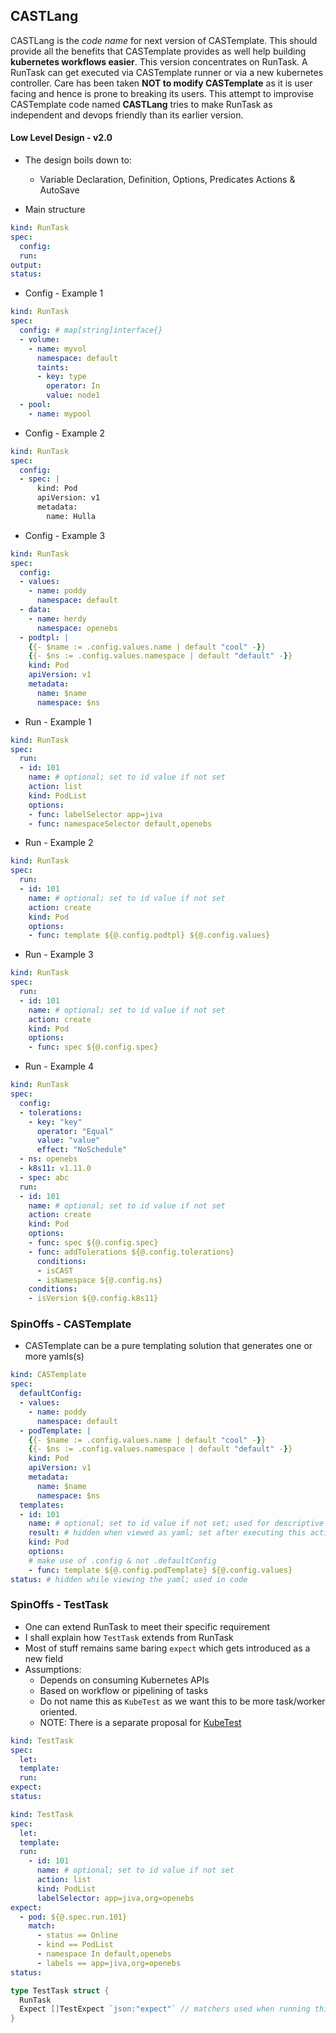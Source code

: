 ## CASTLang

CASTLang is the _code name_ for next version of CASTemplate. This should provide all the benefits that CASTemplate provides 
as well help building **kubernetes workflows easier**. This version concentrates on RunTask. A RunTask can get executed via 
CASTemplate runner or via a new kubernetes controller. Care has been taken **NOT to modify CASTemplate** as it is user 
facing and hence is prone to breaking its users. This attempt to improvise CASTemplate code named **CASTLang** tries to make 
RunTask as independent and devops friendly than its earlier version.

#### Low Level Design - v2.0
- The design boils down to:
  - Variable Declaration, Definition, Options, Predicates Actions & AutoSave

- Main structure
```yaml
kind: RunTask
spec:
  config:
  run:
output:
status:
```

- Config - Example 1
```yaml
kind: RunTask
spec:
  config: # map[string]interface{}
  - volume:
    - name: myvol
      namespace: default
      taints:
      - key: type
        operator: In
        value: node1
  - pool:
    - name: mypool
```

- Config - Example 2
```yaml
kind: RunTask
spec:
  config:
  - spec: |
      kind: Pod
      apiVersion: v1
      metadata:
        name: Hulla
```

- Config - Example 3
```yaml
kind: RunTask
spec:
  config:
  - values: 
    - name: poddy
      namespace: default
  - data:
    - name: herdy
      namespace: openebs
  - podtpl: |
    {{- $name := .config.values.name | default "cool" -}}
    {{- $ns := .config.values.namespace | default "default" -}}
    kind: Pod
    apiVersion: v1
    metadata:
      name: $name
      namespace: $ns
```

- Run - Example 1
```yaml
kind: RunTask
spec:
  run:
  - id: 101
    name: # optional; set to id value if not set
    action: list
    kind: PodList
    options:
    - func: labelSelector app=jiva
    - func: namespaceSelector default,openebs
```

- Run - Example 2
```yaml
kind: RunTask
spec:
  run:
  - id: 101
    name: # optional; set to id value if not set
    action: create
    kind: Pod
    options:
    - func: template ${@.config.podtpl} ${@.config.values}
```

- Run - Example 3
```yaml
kind: RunTask
spec:
  run:
  - id: 101
    name: # optional; set to id value if not set
    action: create
    kind: Pod
    options:
    - func: spec ${@.config.spec}
```

- Run - Example 4
```yaml
kind: RunTask
spec:
  config:
  - tolerations:
    - key: "key"
      operator: "Equal"
      value: "value"
      effect: "NoSchedule"
  - ns: openebs
  - k8s11: v1.11.0
  - spec: abc
  run:
  - id: 101
    name: # optional; set to id value if not set
    action: create
    kind: Pod
    options:
    - func: spec ${@.config.spec}
    - func: addTolerations ${@.config.tolerations}
      conditions:
      - isCAST
      - isNamespace ${@.config.ns}
    conditions:
    - isVersion ${@.config.k8s11}
```

### SpinOffs - CASTemplate
- CASTemplate can be a pure templating solution that generates one or more yamls(s)
```yaml
kind: CASTemplate
spec:
  defaultConfig:
  - values: 
    - name: poddy
      namespace: default
  - podTemplate: |
    {{- $name := .config.values.name | default "cool" -}}
    {{- $ns := .config.values.namespace | default "default" -}}
    kind: Pod
    apiVersion: v1
    metadata:
      name: $name
      namespace: $ns
  templates:
  - id: 101
    name: # optional; set to id value if not set; used for descriptive stuff
    result: # hidden when viewed as yaml; set after executing this action
    kind: Pod
    options:
    # make use of .config & not .defaultConfig
    - func: template ${@.config.podTemplate} ${@.config.values}
status: # hidden while viewing the yaml; used in code
```

### SpinOffs - TestTask
- One can extend RunTask to meet their specific requirement
- I shall explain how `TestTask` extends from RunTask
- Most of stuff remains same baring `expect` which gets introduced as a new field
- Assumptions:
  - Depends on consuming Kubernetes APIs
  - Based on workflow or pipelining of tasks
  - Do not name this as `KubeTest` as we want this to be more task/worker oriented.
  - NOTE: There is a separate proposal for [KubeTest](https://github.com/AmitKumarDas/Decisions/blob/master/blogs/openebs_operator_design.md)

```yaml
kind: TestTask
spec:
  let:
  template:
  run:
expect:
status:
```

```yaml
kind: TestTask
spec:
  let:
  template:
  run:
    - id: 101
      name: # optional; set to id value if not set
      action: list
      kind: PodList
      labelSelector: app=jiva,org=openebs
expect:
  - pod: ${@.spec.run.101}
    match: 
      - status == Online
      - kind == PodList
      - namespace In default,openebs
      - labels == app=jiva,org=openebs
status:
```

```go
type TestTask struct {
  RunTask
  Expect []TestExpect `json:"expect"` // matchers used when running this task to build testing logic
}
```
